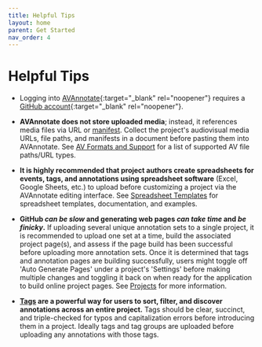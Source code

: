 ```yaml
---
title: Helpful Tips
layout: home
parent: Get Started
nav_order: 4
---
```

# Helpful Tips

- Logging into [AVAnnotate](https://avannotate.netlify.app/){:target="_blank" rel="noopener"} requires a [GitHub account](https://github.com/){:target="_blank" rel="noopener"}.<br>

- **AVAnnotate does not store uploaded media**; instead, it references media files via URL or [manifest](https://avannotate.github.io/documentation/pages/iiif/). Collect the project's audiovisual media URLs, file paths, and manifests in a document before pasting them into AVAnnotate. See [AV Formats and Support](https://avannotate.github.io/documentation/pages/av/) for a list of supported AV file paths/URL types.<br>

- **It is highly recommended that project authors create spreadsheets for events, tags, and annotations using spreadsheet software** (Excel, Google Sheets, etc.) to upload before customizing a project via the AVAnnotate editing interface. See [Spreadsheet Templates](https://avannotate.github.io/documentation/pages/templates/) for spreadsheet templates, documentation, and examples. <br>

- **GitHub *can be slow* and generating web pages *can take time* and *be finicky*.** If uploading several unique annotation sets to a single project, it is recommended to upload one set at a time, build the associated project page(s), and assess if the page build has been successful before uploading more annotation sets. Once it is determined that tags and annotation pages are building successfully, users might toggle off 'Auto Generate Pages' under a project's 'Settings' before making multiple changes and toggling it back on when ready for the application to build online project pages. See [Projects](https://avannotate.github.io/documentation/pages/projects/) for more information. <br>

- **[Tags](https://avannotate.github.io/documentation/pages/tags/) are a powerful way for users to sort, filter, and discover annotations across an entire project.** Tags should be clear, succinct, and triple-checked for typos and capitalization errors before introducing them in a project. Ideally tags and tag groups are uploaded before uploading any annotations with those tags.<br>


